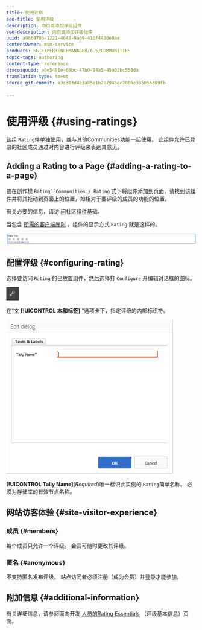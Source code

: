 ```yaml
---
title: 使用评级
seo-title: 使用评级
description: 向页面添加评级组件
seo-description: 向页面添加评级组件
uuid: a986970b-1221-4648-9a69-410f4480e0ae
contentOwner: msm-service
products: SG_EXPERIENCEMANAGER/6.5/COMMUNITIES
topic-tags: authoring
content-type: reference
discoiquuid: a0e5491e-66bc-47b0-94a5-45a02bc558da
translation-type: tm+mt
source-git-commit: a3c303d4e3a85e1b2e794bec2006c335056309fb

---
```



# 使用评级 {#using-ratings}

该组 `Rating`件单独使用，或与其他Communities功能一起使用。 此组件允许已登录的社区成员通过对内容进行评级来表达其意见。

## Adding a Rating to a Page {#adding-a-rating-to-a-page}

要在创作模 `Rating``Communities / Rating` 式下将组件添加到页面，请找到该组件并将其拖动到页面上的位置，如相对于要评级的成员的功能的位置。

有关必要的信息，请访 [问社区组件基础](basics.md)。

当包含 [所需的客户端库时](rating-basics.md#essentials-for-client-side) ，组件的显示方式 `Rating` 就是这样的。

![chlimage_1-493](assets/chlimage_1-493.png)

## 配置评级 {#configuring-rating}

选择要访问 `Rating` 的已放置组件，然后选择打 `Configure` 开编辑对话框的图标。

![chlimage_1-494](assets/chlimage_1-494.png)

在“文 **[!UICONTROL 本和标签]** ”选项卡下，指定评级的内部标识符。

![chlimage_1-495](assets/chlimage_1-495.png)

**[!UICONTROL Tally Name]**(*Required*)唯一标识此实例的 `Rating`简单名称。 必须为存储库的有效节点名称。

## 网站访客体验 {#site-visitor-experience}

### 成员 {#members}

每个成员只允许一个评级。 会员可随时更改其评级。

### 匿名 {#anonymous}

不支持匿名发布评级。 站点访问者必须注册（成为会员）并登录才能参加。

## 附加信息 {#additional-information}

有关详细信息，请参阅面向开发 [人员的Rating Essentials](rating-basics.md) （评级基本信息）页面。
